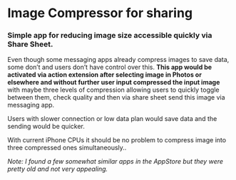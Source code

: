 # Image Compressor for sharing

### Simple app for reducing image size accessible quickly via Share Sheet.

Even though some messaging apps already compress images to save data, some don’t and users don’t have control over this. **This app would be activated via action extension after selecting image in Photos or elsewhere and without further user input compressed the input image** with maybe three levels of compression allowing users to quickly toggle between them, check quality and then via share sheet send this image via messaging app.

Users with slower connection or low data plan would save data and the sending would be quicker.

With current iPhone CPUs it should be no problem to compress image into three compressed ones simultaneously..

_Note: I found a few somewhat similar apps in the AppStore but they were pretty old and not very appealing._
